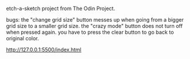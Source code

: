 etch-a-sketch project from The Odin Project.

bugs: 
the "change grid size" button messes up when going from a bigger grid size to a smaller grid size.
the "crazy mode" button does not turn off when pressed again. you have to press the clear button to go back to original color.

http://127.0.0.1:5500/index.html

